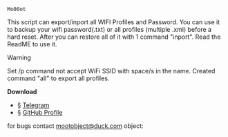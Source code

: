 	Mo00ot 
														
This script can export/inport all WIFI Profiles and Password.
You can use it to backup your wifi password(.txt) or all profiles (multiple .xml) before a hard reset. After you can restore all of it with 1 command "inport".
Read the ReadME to use it.

> [!WARNING]
> Set /p command not accept WiFi SSID with space/s in the name. Created command "all" to export all profiles.

**Download**
- § [Telegram](https://t.me/mo00othub/9)
- § [GitHub Profile](https://github.com/mo00ot/)

for bugs contact mootobject@duck.com object: <BWP-BUGS>
